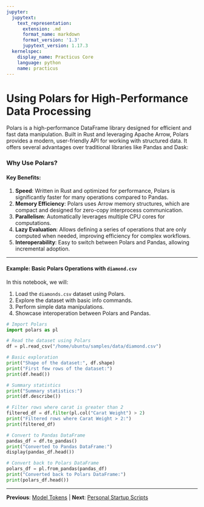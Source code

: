 ```yaml
---
jupyter:
  jupytext:
    text_representation:
      extension: .md
      format_name: markdown
      format_version: '1.3'
      jupytext_version: 1.17.3
  kernelspec:
    display_name: Practicus Core
    language: python
    name: practicus
---
```


# Using Polars for High-Performance Data Processing

Polars is a high-performance DataFrame library designed for efficient and fast data manipulation. Built in Rust and leveraging Apache Arrow, Polars provides a modern, user-friendly API for working with structured data. It offers several advantages over traditional libraries like Pandas and Dask:

### Why Use Polars?

#### Key Benefits:
1. **Speed**: Written in Rust and optimized for performance, Polars is significantly faster for many operations compared to Pandas.
2. **Memory Efficiency**: Polars uses Arrow memory structures, which are compact and designed for zero-copy interprocess communication.
3. **Parallelism**: Automatically leverages multiple CPU cores for computations.
4. **Lazy Evaluation**: Allows defining a series of operations that are only computed when needed, improving efficiency for complex workflows.
5. **Interoperability**: Easy to switch between Polars and Pandas, allowing incremental adoption.

---

#### Example: Basic Polars Operations with `diamond.csv`

In this notebook, we will:
1. Load the `diamonds.csv` dataset using Polars.
2. Explore the dataset with basic info commands.
3. Perform simple data manipulations.
4. Showcase interoperation between Polars and Pandas.

```python
# Import Polars
import polars as pl

# Read the dataset using Polars
df = pl.read_csv("/home/ubuntu/samples/data/diamond.csv")

# Basic exploration
print("Shape of the dataset:", df.shape)
print("First few rows of the dataset:")
print(df.head())
```

```python
# Summary statistics
print("Summary statistics:")
print(df.describe())
```

```python
# Filter rows where carat is greater than 2
filtered_df = df.filter(pl.col("Carat Weight") > 2)
print("Filtered rows where Carat Weight > 2:")
print(filtered_df)
```

```python
# Convert to Pandas DataFrame
pandas_df = df.to_pandas()
print("Converted to Pandas DataFrame:")
display(pandas_df.head())
```

```python
# Convert back to Polars DataFrame
polars_df = pl.from_pandas(pandas_df)
print("Converted back to Polars DataFrame:")
print(polars_df.head())
```


---

**Previous**: [Model Tokens](model-tokens.md) | **Next**: [Personal Startup Scripts](personal-startup-scripts.md)
